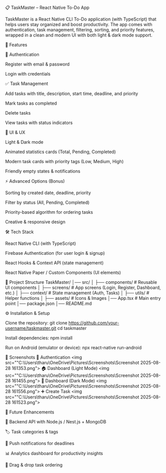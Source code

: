 📋 TaskMaster – React Native To-Do App

TaskMaster is a React Native CLI To-Do application (with TypeScript) that helps users stay organized and boost productivity. The app comes with authentication, task management, filtering, sorting, and priority features, wrapped in a clean and modern UI with both light & dark mode support.


🚀 Features

🔐 Authentication

Register with email & password

Login with credentials

✅ Task Management

Add tasks with title, description, start time, deadline, and priority

Mark tasks as completed

Delete tasks

View tasks with status indicators

🎨 UI & UX

Light & Dark mode

Animated statistics cards (Total, Pending, Completed)

Modern task cards with priority tags (Low, Medium, High)

Friendly empty states & notifications

⚡ Advanced Options (Bonus)

Sorting by created date, deadline, priority

Filter by status (All, Pending, Completed)

Priority-based algorithm for ordering tasks

Creative & responsive design

🛠️ Tech Stack

React Native CLI (with TypeScript)

Firebase Authentication (for user login & signup)

React Hooks & Context API (state management)

React Native Paper / Custom Components (UI elements)


📂 Project Structure
TaskMaster/
│── src/
│   ├── components/      # Reusable UI components
│   ├── screens/         # App screens (Login, Register, Dashboard, etc.)
│   ├── context/         # State management (Auth, Tasks)
│   ├── utils/           # Helper functions
│   ├── assets/          # Icons & Images
│── App.tsx              # Main entry point
│── package.json
│── README.md

⚙️ Installation & Setup

Clone the repository:
git clone https://github.com/your-username/taskmaster.git
cd taskmaster

Install dependencies:
npm install

Run on Android (emulator or device):
npx react-native run-android

📸 Screenshots
🔑 Authentication
<img src=""C:\Users\tharu\OneDrive\Pictures\Screenshots\Screenshot 2025-08-28 161353.png">
🏠 Dashboard (Light Mode)
<img src=""C:\Users\tharu\OneDrive\Pictures\Screenshots\Screenshot 2025-08-28 161455.png">
🌙 Dashboard (Dark Mode)
<img src=""C:\Users\tharu\OneDrive\Pictures\Screenshots\Screenshot 2025-08-28 161556.png">
➕ Create Task
<img src=""C:\Users\tharu\OneDrive\Pictures\Screenshots\Screenshot 2025-08-28 161523.png">

📌 Future Enhancements

🔄 Backend API with Node.js / Nest.js + MongoDB

🏷️ Task categories & tags

📲 Push notifications for deadlines

📊 Analytics dashboard for productivity insights

🧩 Drag & drop task ordering
